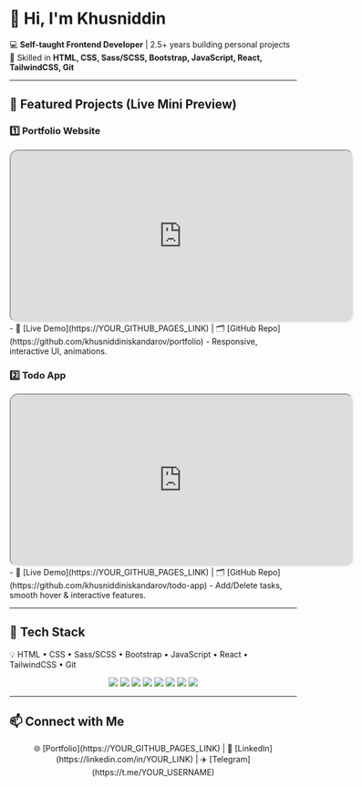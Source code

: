 # 👋 Hi, I'm Khusniddin

💻 **Self-taught Frontend Developer** | 2.5+ years building personal projects  
🚀 Skilled in **HTML, CSS, Sass/SCSS, Bootstrap, JavaScript, React, TailwindCSS, Git**  

---

## 🌟 Featured Projects (Live Mini Preview)

### 1️⃣ Portfolio Website
<div align="center">
  <a href="https://YOUR_GITHUB_PAGES_LINK" target="_blank">
    <iframe src="https://YOUR_GITHUB_PAGES_LINK" style="width:600px; height:300px; border-radius:15px;" title="Portfolio Live Preview"></iframe>
  </a>
</div>
- 🔗 [Live Demo](https://YOUR_GITHUB_PAGES_LINK) | 🗂️ [GitHub Repo](https://github.com/khusniddiniskandarov/portfolio)  
- Responsive, interactive UI, animations.

### 2️⃣ Todo App
<div align="center">
  <a href="https://YOUR_GITHUB_PAGES_LINK" target="_blank">
    <iframe src="https://YOUR_GITHUB_PAGES_LINK" style="width:600px; height:300px; border-radius:15px;" title="Todo Live Preview"></iframe>
  </a>
</div>
- 🔗 [Live Demo](https://YOUR_GITHUB_PAGES_LINK) | 🗂️ [GitHub Repo](https://github.com/khusniddiniskandarov/todo-app)  
- Add/Delete tasks, smooth hover & interactive features.

---

## 🔧 Tech Stack
💡 HTML • CSS • Sass/SCSS • Bootstrap • JavaScript • React • TailwindCSS • Git  

<p align="center">
  <img src="https://img.shields.io/badge/HTML-E34F26?style=for-the-badge&logo=html5&logoColor=white&gradient=red,orange"/>
  <img src="https://img.shields.io/badge/CSS-1572B6?style=for-the-badge&logo=css3&logoColor=white&gradient=blue,cyan"/>
  <img src="https://img.shields.io/badge/Sass-CC6699?style=for-the-badge&logo=sass&logoColor=white&gradient=pink,purple"/>
  <img src="https://img.shields.io/badge/Bootstrap-7952B3?style=for-the-badge&logo=bootstrap&logoColor=white&gradient=purple,indigo"/>
  <img src="https://img.shields.io/badge/JavaScript-F7DF1E?style=for-the-badge&logo=javascript&logoColor=black&gradient=yellow,orange"/>
  <img src="https://img.shields.io/badge/React-61DAFB?style=for-the-badge&logo=react&logoColor=black&gradient=cyan,blue"/>
  <img src="https://img.shields.io/badge/TailwindCSS-06B6D4?style=for-the-badge&logo=tailwind-css&logoColor=white&gradient=cyan,blue"/>
  <img src="https://img.shields.io/badge/Git-F05032?style=for-the-badge&logo=git&logoColor=white&gradient=red,orange"/>
</p>

---

## 📫 Connect with Me
<p align="center">
🌐 [Portfolio](https://YOUR_GITHUB_PAGES_LINK) | 💼 [LinkedIn](https://linkedin.com/in/YOUR_LINK) | ✈️ [Telegram](https://t.me/YOUR_USERNAME)
</p>
